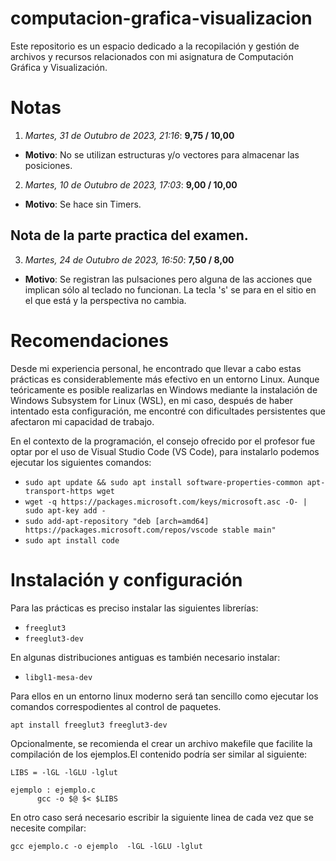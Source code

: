 # computacion-grafica-visualizacion
Este repositorio es un espacio dedicado a la recopilación y gestión de archivos y recursos relacionados con mi asignatura de Computación Gráfica y Visualización.

# Notas
1. _Martes, 31 de Outubro de 2023, 21:16_: **9,75 / 10,00**
- **Motivo**: No se utilizan estructuras y/o vectores para almacenar las posiciones.
2. _Martes, 10 de Outubro de 2023, 17:03_: **9,00 / 10,00**
- **Motivo**: Se hace sin Timers.
## Nota de la parte practica del examen.
3. _Martes, 24 de Outubro de 2023, 16:50_: **7,50 / 8,00**
- **Motivo**: Se registran las pulsaciones pero alguna de las acciones que implican sólo al teclado no funcionan. La tecla 's' se para en el sitio en el que está y la perspectiva no cambia.

# Recomendaciones
Desde mi experiencia personal, he encontrado que llevar a cabo estas prácticas es considerablemente más efectivo en un entorno Linux. 
Aunque teóricamente es posible realizarlas en Windows mediante la instalación de Windows Subsystem for Linux (WSL), en mi caso, después de haber intentado esta configuración, me encontré con dificultades persistentes que afectaron mi capacidad de trabajo. 

En el contexto de la programación, el consejo ofrecido por el profesor fue optar por el uso de Visual Studio Code (VS Code), para instalarlo podemos ejecutar los siguientes comandos:
- `sudo apt update && sudo apt install software-properties-common apt-transport-https wget`
- `wget -q https://packages.microsoft.com/keys/microsoft.asc -O- | sudo apt-key add -`
- `sudo add-apt-repository "deb [arch=amd64] https://packages.microsoft.com/repos/vscode stable main"`
- `sudo apt install code`

# Instalación y configuración
Para las prácticas es preciso instalar las siguientes librerías:
- `freeglut3`
- `freeglut3-dev`

En algunas distribuciones antiguas es también necesario instalar:
- `libgl1-mesa-dev`

Para ellos en un entorno linux moderno será tan sencillo como ejecutar los comandos correspodientes al control de paquetes.

`apt install freeglut3 freeglut3-dev`

Opcionalmente, se recomienda el crear un archivo makefile que facilite la compilación de los ejemplos.El contenido podría ser similar al siguiente:
```
LIBS = -lGL -lGLU -lglut

ejemplo : ejemplo.c
	  gcc -o $@ $< $LIBS
```
En otro caso será necesario escribir la siguiente linea de cada vez que se necesite compilar:

`gcc ejemplo.c -o ejemplo  -lGL -lGLU -lglut`
